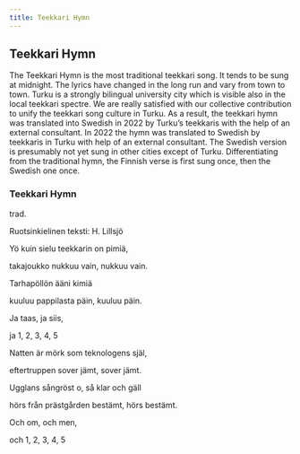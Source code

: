 ```yaml
---
title: Teekkari Hymn
---
```

## Teekkari Hymn

The Teekkari Hymn is the most traditional teekkari song. It tends to be sung at midnight. The lyrics have changed in the long run and vary from town to town. Turku is a strongly bilingual university city which is visible also in the local teekkari spectre. We are really satisfied with our collective contribution to unify the teekkari song culture in Turku. As a result, the teekkari hymn was translated into Swedish in 2022 by Turku’s teekkaris with the help of an external consultant. In 2022 the hymn was translated to Swedish by teekkaris in Turku with help of an external consultant. The Swedish version is presumably not yet sung in other cities except of Turku. Differentiating from the traditional hymn, the Finnish verse is first sung once, then the Swedish one once.

### Teekkari Hymn

trad.

Ruotsinkielinen teksti: H. Lillsjö

Yö kuin sielu teekkarin on pimiä,

takajoukko nukkuu vain, nukkuu vain.

Tarhapöllön ääni kimiä

kuuluu pappilasta päin, kuuluu päin.

Ja taas, ja siis,

ja 1, 2, 3, 4, 5

Natten är mörk som teknologens själ,

eftertruppen sover jämt, sover jämt.

Ugglans sångröst o, så klar och gäll

hörs från prästgården bestämt, hörs bestämt.

Och om, och men, 

och 1, 2, 3, 4, 5
